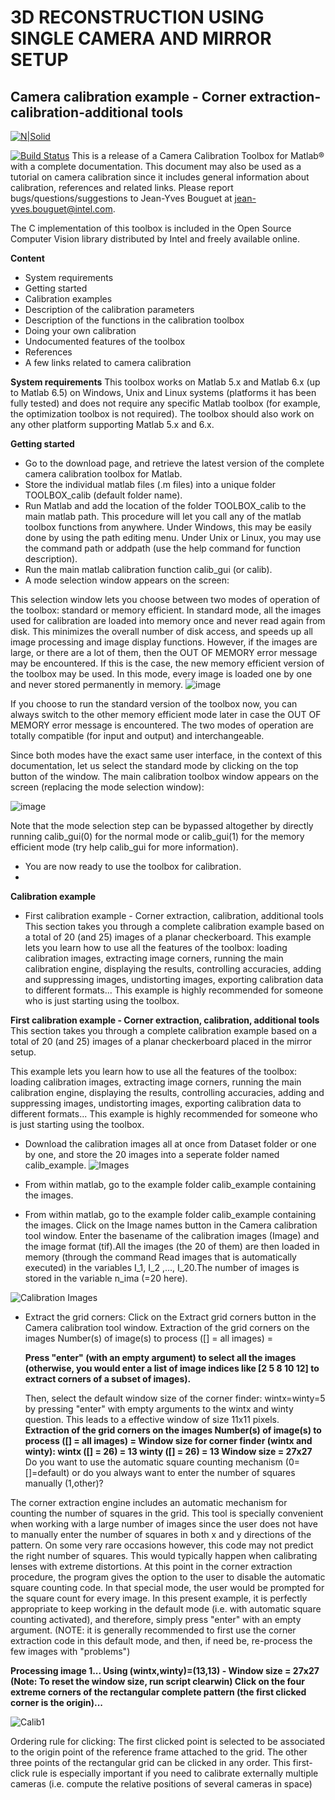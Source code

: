 # 3D RECONSTRUCTION USING SINGLE CAMERA AND MIRROR SETUP
## Camera calibration example - Corner extraction-calibration-additional tools 

[![N|Solid](https://cldup.com/dTxpPi9lDf.thumb.png)](https://nodesource.com/products/nsolid)

[![Build Status](https://travis-ci.org/joemccann/dillinger.svg?branch=master)](https://travis-ci.org/joemccann/dillinger)
 This is a release of a Camera Calibration Toolbox for Matlab® with a complete documentation. This document may also be used as a tutorial on camera calibration since it includes general information about calibration, references and related links.
Please report bugs/questions/suggestions to Jean-Yves Bouguet at jean-yves.bouguet@intel.com.

The C implementation of this toolbox is included in the Open Source Computer Vision library distributed by Intel and freely available online.

**Content**

- System requirements
- Getting started
- Calibration examples
- Description of the calibration parameters
- Description of the functions in the calibration toolbox
- Doing your own calibration
- Undocumented features of the toolbox
- References
- A few links related to camera calibration

**System requirements**
  This toolbox works on Matlab 5.x and Matlab 6.x (up to Matlab 6.5) on Windows, Unix and Linux systems (platforms it has been fully tested) and does not require any specific Matlab toolbox (for example, the optimization toolbox is not required). The toolbox should also work on any other platform supporting Matlab 5.x and 6.x.


**Getting started**

- Go to the download page, and retrieve the latest version of the complete camera calibration toolbox for Matlab.
- Store the individual matlab files (.m files) into a unique folder TOOLBOX_calib (default folder name).
- Run Matlab and add the location of the folder TOOLBOX_calib to the main matlab path. This procedure will let you call any of the matlab toolbox functions from anywhere. Under Windows, this may be easily done by using the path editing menu. Under Unix or Linux, you may use the command path or addpath (use the help command for function description).
- Run the main matlab calibration function calib_gui (or calib).
- A mode selection window appears on the screen:


This selection window lets you choose between two modes of operation of the toolbox: standard or memory efficient. In standard mode, all the images used for calibration are loaded into memory once and never read again from disk. This minimizes the overall number of disk access, and speeds up all image processing and image display functions. However, if the images are large, or there are a lot of them, then the OUT OF MEMORY error message may be encountered. If this is the case, the new memory efficient version of the toolbox may be used. In this mode, every image is loaded one by one and never stored permanently in memory.
![image](https://user-images.githubusercontent.com/65610334/211983174-64161d3e-ad95-41e0-b7f5-759fc5859001.png)

If you choose to run the standard version of the toolbox now, you can always switch to the other memory efficient mode later in case the OUT OF MEMORY error message is encountered. The two modes of operation are totally compatible (for input and output) and interchangeable.

Since both modes have the exact same user interface, in the context of this documentation, let us select the standard mode by clicking on the top button of the window. The main calibration toolbox window appears on the screen (replacing the mode selection window):

![image](https://user-images.githubusercontent.com/65610334/212239726-dc0b18db-3d44-41d3-8bcd-25f7dd49af58.png)

Note that the mode selection step can be bypassed altogether by directly running calib_gui(0) for the normal mode or calib_gui(1) for the memory efficient mode (try help calib_gui for more information).

- You are now ready to use the toolbox for calibration.
- 
**Calibration example**

- First calibration example - Corner extraction, calibration, additional tools
    This section takes you through a complete calibration example based on a total of 20 (and 25) images of a planar checkerboard. This example lets you learn how to use all the features of the toolbox: loading calibration images, extracting image corners, running the main calibration engine, displaying the results, controlling accuracies, adding and suppressing images, undistorting images, exporting calibration data to different formats... This example is highly recommended for someone who is just starting using the toolbox. 

**First calibration example - Corner extraction, calibration, additional tools**
This section takes you through a complete calibration example based on a total of 20 (and 25) images of a planar checkerboard placed in the mirror setup.

This example lets you learn how to use all the features of the toolbox: loading calibration images, extracting image corners, running the main calibration engine, displaying the results, controlling accuracies, adding and suppressing images, undistorting images, exporting calibration data to different formats... This example is highly recommended for someone who is just starting using the toolbox.

 - Download the calibration images all at once from Dataset folder or one by one, and store the 20 images into a seperate folder named calib_example. 
 ![Images](https://user-images.githubusercontent.com/65610334/212243538-0619adad-a8d8-41ab-a801-c1aee23537e4.png)

- From within matlab, go to the example folder calib_example containing the images. 
- From within matlab, go to the example folder calib_example containing the images. 
Click on the Image names button in the Camera calibration tool window. Enter the basename of the calibration images (Image) and the image format (tif).All the images (the 20 of them) are then loaded in memory (through the command Read images that is automatically executed) in the variables I_1, I_2 ,..., I_20.The number of images is stored in the variable n_ima (=20 here).

![Calibration Images](https://user-images.githubusercontent.com/65610334/212247154-20bdaa4c-e473-4a52-afed-8535061711e3.png)
- Extract the grid corners:
Click on the Extract grid corners button in the Camera calibration tool window.
Extraction of the grid corners on the images
Number(s) of image(s) to process ([] = all images) = 

  **Press "enter" (with an empty argument) to select all the images (otherwise, you would enter a list of image indices like [2 5 8 10 12] to extract corners of a subset of images).**

  Then, select the default window size of the corner finder: wintx=winty=5 by pressing "enter" with empty arguments to the wintx and winty question. 
This leads to a effective window of size 11x11 pixels.
    **Extraction of the grid corners on the images
    Number(s) of image(s) to process ([] = all images) = 
    Window size for corner finder (wintx and winty):
    wintx ([] = 26) = 13
    winty ([] = 26) = 13
    Window size = 27x27**
Do you want to use the automatic square counting mechanism (0=[]=default)
  or do you always want to enter the number of squares manually (1,other)?


The corner extraction engine includes an automatic mechanism for counting the number of squares in the grid. This tool is specially convenient when working with a large number of images since the user does not have to manually enter the number of squares in both x and y directions of the pattern. On some very rare occasions however, this code may not predict the right number of squares. This would typically happen when calibrating lenses with extreme distortions. At this point in the corner extraction procedure, the program gives the option to the user to disable the automatic square counting code. In that special mode, the user would be prompted for the square count for every image. In this present example, it is perfectly appropriate to keep working in the default mode (i.e. with automatic square counting activated), and therefore, simply press "enter" with an empty argument. (NOTE: it is generally recommended to first use the corner extraction code in this default mode, and then, if need be, re-process the few images with "problems")

**Processing image 1...
Using (wintx,winty)=(13,13) - Window size = 27x27      (Note: To reset the window size, run script clearwin)
Click on the four extreme corners of the rectangular complete pattern (the first clicked corner is the origin)...**

![Calib1](https://user-images.githubusercontent.com/65610334/212251855-ccf59d9a-ce84-41ec-8a53-35a0da8d8b96.jpg)

Ordering rule for clicking: The first clicked point is selected to be associated to the origin point of the reference frame attached to the grid. The other three points of the rectangular grid can be clicked in any order. This first-click rule is especially important if you need to calibrate externally multiple cameras (i.e. compute the relative positions of several cameras in space)


